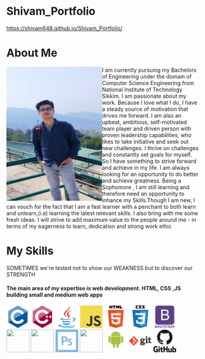# Shivam_Portfolio
 https://shivam648.github.io/Shivam_Portfolio/

<h1>About Me</h1>

<img align="left"  width="250" height="350" src="img/SJ.jpg">
I am currently pursuing my Bachelors of Engineering under the domain of Computer Science Engineering from National Institute of Technology Sikkim. I am passionate about my work. Because I love what I do, I have a steady source of motivation that drives me forward. I am also an upbeat, ambitious, self-motivated team player and driven person with proven leadership capabilities, who likes to take initiative and seek out new challenges. I thrive on challenges and constantly set goals for myself. So I have something to strive forward and achieve in my life. I am always looking for an opportunity to do better and achieve greatness.
Being a Sophomore , I am still learning and therefore need an opportunity to inhance my Skills.Though I am new, I can vouch for the fact that I am a fast learner with a penchant to both learn and unlearn,(i.e) learning the latest relevant skills. I also bring with me some fresh ideas. I will strive to add maximum value to the people around me - in terms of my eagerness to learn, dedication and strong work ethic
<br clear="left"/>


 <h1>My Skills</h1>
 <p>SOMETIMES we're tested not to show our WEAKNESS but to discover our STRENGTH</p>
 <h4>The main area of my expertise is web development. HTML, CSS ,JS building small and medium web apps</h4>
<p float="left">
      <img width="60" height="60" src="https://raw.githubusercontent.com/devicons/devicon/master/icons/c/c-original.svg"/>
      <img width="60" height="60" src="https://raw.githubusercontent.com/devicons/devicon/master/icons/cplusplus/cplusplus-original.svg"/>
      <img width="60" height="60" src="https://raw.githubusercontent.com/devicons/devicon/master/icons/java/java-original.svg"/>
      <img width="60" height="60" src="https://raw.githubusercontent.com/devicons/devicon/master/icons/javascript/javascript-original.svg"//>
      <img width="60" height="60" src="https://raw.githubusercontent.com/devicons/devicon/master/icons/html5/html5-original-wordmark.svg"/>
      <img width="60" height="60" src="https://raw.githubusercontent.com/devicons/devicon/master/icons/css3/css3-original-wordmark.svg"/>
      <img width="60" height="60" src="https://raw.githubusercontent.com/devicons/devicon/master/icons/bootstrap/bootstrap-plain-wordmark.svg"/>
      <img width="60" height="60" src="https://raw.githubusercontent.com/prplx/svg-logos/5585531d45d294869c4eaab4d7cf2e9c167710a9/svg/materialize.svg"/> 
      <img width="60" height="60" src="https://icongr.am/devicon/nodejs-original-wordmark.svg?size=128&color=currentColor"/>
      <img width="60" height="60" src="https://raw.githubusercontent.com/devicons/devicon/master/icons/photoshop/photoshop-line.svg"/>
      <img width="60" height="60" src="https://cdn.worldvectorlogo.com/logos/adobe-xd.svg"/>
      <img width="60" height="60" src="https://raw.githubusercontent.com/devicons/devicon/master/icons/android/android-original-wordmark.svg"/>
      <img width="60" height="60" src="https://raw.githubusercontent.com/devicons/devicon/master/icons/git/git-original-wordmark.svg"/>
      <img width="60" height="60" src="https://raw.githubusercontent.com/devicons/devicon/master/icons/github/github-original-wordmark.svg"/>
 </p> 
